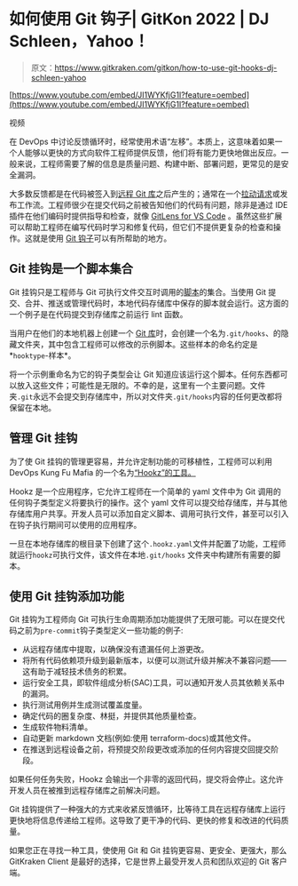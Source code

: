 # 如何使用 Git 钩子| GitKon 2022 | DJ Schleen，Yahoo！

> 原文：<https://www.gitkraken.com/gitkon/how-to-use-git-hooks-dj-schleen-yahoo>

[https://www.youtube.com/embed/JI1WYKfjG1I?feature=oembed](https://www.youtube.com/embed/JI1WYKfjG1I?feature=oembed)

视频

在 DevOps 中讨论反馈循环时，经常使用术语“左移”。本质上，这意味着如果一个人能够以更快的方式向软件工程师提供反馈，他们将有能力更快地做出反应。一般来说，工程师需要了解的信息是质量问题、构建中断、部署问题，更常见的是安全漏洞。

大多数反馈都是在代码被签入到[远程 Git 库](https://www.gitkraken.com/learn/git/git-remote)之后产生的；通常在一个[拉动请求](https://www.gitkraken.com/learn/git/tutorials/what-is-a-pull-request-in-git)或发布工作流。工程师很少在提交代码之前被告知他们的代码有问题，除非是通过 IDE 插件在他们编码时提供指导和检查，就像 [GitLens for VS Code](https://www.gitkraken.com/gitlens) 。虽然这些扩展可以帮助工程师在编写代码时学习和修复代码，但它们不提供更复杂的检查和操作。这就是使用 [Git 钩子](https://www.gitkraken.com/learn/git/tutorials/how-to-create-git-hooks)可以有所帮助的地方。

## **Git 挂钩是一个脚本集合**

Git 挂钩只是工程师与 Git 可执行文件交互时调用的[脚本](https://www.gitkraken.com/blog/shell-scripting)的集合。当使用 Git 提交、合并、推送或管理代码时，本地代码存储库中保存的脚本就会运行。这方面的一个例子是在代码提交到存储库之前运行 lint 函数。

当用户在他们的本地机器上创建一个 [Git 库](https://www.gitkraken.com/learn/git/tutorials/what-is-a-git-repository)时，会创建一个名为`.git/hooks`、的隐藏文件夹，其中包含工程师可以修改的示例脚本。这些样本的命名约定是*`hooktype`-样本*。

将一个示例重命名为它的钩子类型会让 Git 知道应该运行这个脚本。任何东西都可以放入这些文件；可能性是无限的。不幸的是，这里有一个主要问题。文件夹`.git`永远不会提交到存储库中，所以对文件夹`.git/hooks`内容的任何更改都将保留在本地。

## **管理 Git 挂钩**

为了使 Git 挂钩的管理更容易，并允许定制功能的可移植性，工程师可以利用 DevOps Kung Fu Mafia 的一个名为[“Hookz”的工具。](https://github.com/devops-kung-fu/hookz)

Hookz 是一个应用程序，它允许工程师在一个简单的 yaml 文件中为 Git 调用的任何钩子类型定义将要执行的操作。这个 yaml 文件可以提交给存储库，并与其他存储库用户共享。开发人员可以添加自定义脚本、调用可执行文件，甚至可以引入在钩子执行期间可以使用的应用程序。

一旦在本地存储库的根目录下创建了这个`.hookz.yaml`文件并配置了功能，工程师就运行`hookz`可执行文件，该文件在本地`.git/hooks` 文件夹中构建所有需要的脚本。

## **使用 Git 挂钩添加功能**

Git 挂钩为工程师向 Git 可执行生命周期添加功能提供了无限可能。可以在提交代码之前为`pre-commit`钩子类型定义一些功能的例子:

*   从远程存储库中提取，以确保没有遗漏任何上游更改。
*   将所有代码依赖项升级到最新版本，以便可以测试升级并解决不兼容问题——这有助于减轻技术债务的积累。
*   运行安全工具，即软件组成分析(SAC)工具，可以通知开发人员其依赖关系中的漏洞。
*   执行测试用例并生成测试覆盖度量。
*   确定代码的圈复杂度、林挺，并提供其他质量检查。
*   生成软件物料清单。
*   自动更新 markdown 文档(例如:使用 terraform-docs)或其他文件。
*   在推送到远程设备之前，将预提交阶段更改或添加的任何内容提交回提交阶段。

如果任何任务失败，Hookz 会输出一个非零的返回代码，提交将会停止。这允许开发人员在被推到远程存储库之前解决问题。

Git 挂钩提供了一种强大的方式来收紧反馈循环，比等待工具在远程存储库上运行更快地将信息传递给工程师。这导致了更干净的代码、更快的修复和改进的代码质量。

如果您正在寻找一种工具，使使用 Git 和 Git 挂钩更容易、更安全、更强大，那么 GitKraken Client 是最好的选择，它是世界上最受开发人员和团队欢迎的 Git 客户端。
